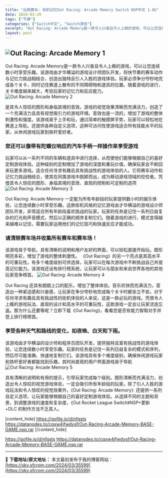 ```yaml
---
title: "出跑赛车: 街机记忆Out Racing: Arcade Memory Switch NSP中文 1.8G"
date: 2024-03-29
tags: ["节奏"]
categories: ["Switch中文", "Switch游戏"]
excerpt: "Out Racing: Arcade Memory是一款令人兴奋且令人上瘾的游戏，可以让您连续数小时享受乐趣。该游戏由才华横溢的游戏设计师团队开发，将快节奏的赛车动作与记忆力挑战相结合，创造出独特且引人入胜的游戏体验。玩家必须争分夺秒地完成各个关卡，同时记住赛道上散布的不同障碍物和道具的位置。随着游&hellip;"
layout: post
---
```


<h2><img class="rich_pages wxw-img" src="https://sky.sfcrom.com/wp-content/uploads/2024/03/20240329095850-7acde.jpeg" alt="Out Racing: Arcade Memory 1" data-ratio="0.5629032258064516" data-w="1240" data-type="jpeg" data-imgfileid="110005142" data-imgqrcoded="1" /></h2>
Out Racing: Arcade Memory是一款令人兴奋且令人上瘾的游戏，可以让您连续数小时享受乐趣。该游戏由才华横溢的游戏设计师团队开发，将快节奏的赛车动作与记忆力挑战相结合，创造出独特且引人入胜的游戏体验。玩家必须争分夺秒地完成各个关卡，同时记住赛道上散布的不同障碍物和道具的位置。随着游戏的进行，关卡难度越来越大，考验玩家的记忆力和反应能力。

<img class="rich_pages wxw-img" src="https://sky.sfcrom.com/wp-content/uploads/2024/03/20240329095852-8c165.jpeg" alt="Out Racing: Arcade Memory 2" data-ratio="0.5622857142857143" data-w="875" data-type="jpeg" data-imgfileid="110005141" data-imgqrcoded="1" />

​是其令人惊叹的图形和身临其境的音效。游戏的视觉效果清晰而充满活力，创造了一个充满活力且具有视觉吸引力的游戏环境。音效也是一流的，增加了游戏的整体刺激性和强度。该游戏易于上手和玩，通过简单的触摸屏手势，玩家可以轻松地在赛道上导航。还提供各种自定义选项，这种可访问性使游戏适合所有技能水平的玩家，从休闲游戏玩家到铁杆爱好者。
<h3>您还可以像带有陀螺仪响应的汽车手柄一样操作来享受游戏</h3>
玩家可以从一系列不同的车辆和道具中进行选择，从而使他们能够根据自己的喜好定制游戏体验。这种级别的定制增加了游戏的深度和重玩价值，确保玩家会不断回来玩更多游戏。适合任何寻求有趣且具有挑战性的游戏体验的人。它将赛车动作和记忆力挑战相结合，使其在同类游戏中脱颖而出，成为移动游戏领域的佼佼者。凭借其令人惊叹的图形、身临其境的音效、直观的控制和可定制的选项

<img class="rich_pages wxw-img" src="https://sky.sfcrom.com/wp-content/uploads/2024/03/20240329095852-4ba1f.jpeg" alt="Out Racing: Arcade Memory 3" data-ratio="0.5622857142857143" data-w="875" data-type="jpeg" data-imgfileid="110005138" data-imgqrcoded="1" />

Out Racing: Arcade Memory 一定能为所有年龄段的玩家提供数小时的娱乐体验，让您连续数小时享受乐趣。这款街机风格的记忆游戏由才华横溢的游戏设计师团队开发，非常适合所有年龄段喜欢挑战的玩家。玩家的任务是记住一系列日益复杂的灯光和声音模式，然后以正确的顺序复制它们。随着游戏的进行，模式变得越来越难以记住，需要玩家运用他们的记忆技巧和快速反应才能成功。
<h3>请清除赛车场并收集所有赛车和赛车场！</h3>
该游戏易于导航，具有清晰的说明和用户友好的界面，可以轻松直接开始玩。图形明亮多彩，增加了游戏的整体刺激性。 《Out Racing》的另一个亮点是其高水平的可重玩性。有多个难度级别可供选择，玩家可以在每次游戏中不断挑战自己并提高记忆能力。该游戏还设有排行榜系统，让玩家可以与朋友和来自世界各地的其他玩家竞争榜首。

<img class="rich_pages wxw-img" src="https://sky.sfcrom.com/wp-content/uploads/2024/03/20240329095853-8667e.jpeg" alt="Out Racing: Arcade Memory 4" data-ratio="0.5622857142857143" data-w="875" data-type="jpeg" data-imgfileid="110005139" data-imgqrcoded="1" />

Out Racing 还具有朗朗上口的配乐，增加了整体体验。音乐欢快而充满活力，营造出一种紧迫感和兴奋感，让玩家在争分夺秒地完成每个关卡时都坐立不安。对于任何寻求有趣且具有挑战性的街机体验的人来说，这是一款必玩的游戏。凭借令人上瘾的游戏玩法、直观的设计和高水平的可重玩性，这款游戏一定会让玩家流连忘返。那为什么还要等呢？立即下载《Out Racing》，看看您是否有能力智取对手并登上排行榜榜首。
<h3>享受各种天气和路线的变化，如夜晚、白天和下雨。</h3>
该游戏由才华横溢的设计师和程序员团队开发，提供独特且富有挑战性的游戏体验，让您连续数小时享受乐趣。玩家的任务是记住一系列日益复杂的模式和序列，然后尽可能准确、快速地复制它们。该游戏具有多个难度级别，确保休闲游戏玩家和铁杆爱好者都能找到乐趣，其时尚直观的用户界面游戏易于导航

<img class="rich_pages wxw-img" src="https://sky.sfcrom.com/wp-content/uploads/2024/03/20240329095853-665d5.jpeg" alt="Out Racing: Arcade Memory 5" data-ratio="0.5622857142857143" data-w="875" data-type="jpeg" data-imgfileid="110005140" data-imgqrcoded="1" />

具有清晰的说明和有用的提示，引导玩家完成每个级别。图形清晰而充满活力，创造出令人惊叹的视觉游戏体验，一定会吸引所有年龄段的玩家。除了引人入胜的游戏玩法和令人惊叹的视觉效果外，《Out Racing: Arcade Memory》还提供一系列自定义选项，让玩家能够根据自己的喜好定制游戏体验。从选择不同的主题和背景，到调整游戏的速度和复杂度，《Out Rocket League Switch》NSP+更新+DLC 的制作方法不乏其人。

[content_hide]
https://gofile.io/d/nfqsts
https://datanodes.to/cqxw4jfwdysf/Out-Racing-Arcade-Memory-BASE-GAME.nsp.rar
[/content_hide]

<!--wechatfans start-->
https://gofile.io/d/nfqsts
https://datanodes.to/cqxw4jfwdysf/Out-Racing-Arcade-Memory-BASE-GAME.nsp.rar
<!--wechatfans end-->

---
📖 **下载地址/原文地址：** 本文最初发布于我的博客网站：[https://sky.sfcrom.com/2024/03/35599](https://sky.sfcrom.com/2024/03/35599)
